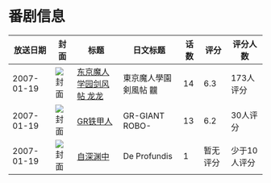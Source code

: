# 番剧信息

|放送日期|封面|标题|日文标题|话数|评分|评分人数|
|---|---|---|---|---|---|---|
|2007-01-19|![封面](https://lain.bgm.tv/pic/cover/c/a3/ec/4100_1TfUz.jpg)|[东京魔人学园剑风帖 龙龙](https://bangumi.tv/subject/4100)|東京魔人學園剣風帖 龖|14|6.3|173人评分|
|2007-01-19|![封面](https://lain.bgm.tv/pic/cover/c/d1/cb/37203_Z15NU.jpg)|[GR铁甲人](https://bangumi.tv/subject/37203)|GR-GIANT ROBO-|13|6.2|30人评分|
|2007-01-19|![封面](https://lain.bgm.tv/pic/cover/c/22/08/219611_MAqEA.jpg)|[自深渊中](https://bangumi.tv/subject/219611)|De Profundis|1|暂无评分|少于10人评分|
